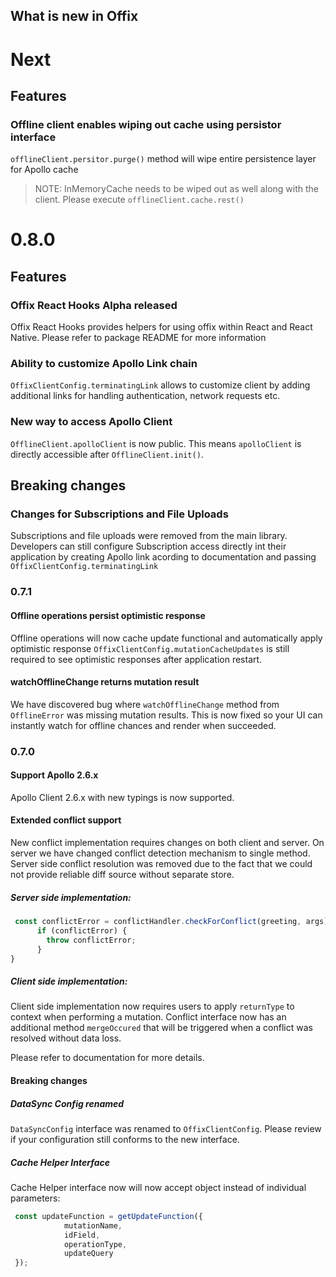 ## What is new in Offix

# Next

## Features

### Offline client enables wiping out cache using persistor interface

`offlineClient.persitor.purge()` method will wipe entire persistence layer for Apollo cache

> NOTE: InMemoryCache needs to be wiped out as well along with the client. Please execute `offlineClient.cache.rest()`

# 0.8.0 

## Features

### Offix React Hooks Alpha released

Offix React Hooks provides helpers for using offix within React and React Native.
Please refer to package README for more information

### Ability to customize Apollo Link chain

`OffixClientConfig.terminatingLink` allows to customize client by adding additional links 
for handling authentication, network requests etc.

### New way to access Apollo Client

`OfflineClient.apolloClient` is now public. This means `apolloClient` is directly accessible after `OfflineClient.init()`.

## Breaking changes

### Changes for Subscriptions and File Uploads 

Subscriptions and file uploads were removed from the main library.
Developers can still configure Subscription access directly int their application by 
creating Apollo link acording to documentation and passing `OffixClientConfig.terminatingLink`
 
### 0.7.1

#### Offline operations persist optimistic response

Offline operations will now cache update functional and automatically apply optimistic response
`OffixClientConfig.mutationCacheUpdates` is still required to see optimistic responses after application restart.

#### watchOfflineChange returns mutation result  

We have discovered bug where `watchOfflineChange` method from `OfflineError` was missing mutation results.
This is now fixed so your UI can instantly watch for offline chances and render when succeeded.

### 0.7.0 

#### Support Apollo 2.6.x

Apollo Client 2.6.x with new typings is now supported.

#### Extended conflict support

New conflict implementation requires changes on both client and server.
On server we have changed conflict detection mechanism to single method.
Server side conflict resolution was removed due to the fact that we could not provide
reliable diff source without separate store. 

##### Server side implementation:

```javascript
 const conflictError = conflictHandler.checkForConflict(greeting, args);
      if (conflictError) {
        throw conflictError;
      }
}
```

##### Client side implementation:

Client side implementation now requires users to apply `returnType` to context when performing a mutation.
Conflict interface now has an additional method `mergeOccured` that will be triggered when a conflict was  resolved without data loss.

Please refer to documentation for more details.

#### Breaking changes

##### DataSync Config renamed 
`DataSyncConfig` interface was renamed to `OffixClientConfig`.
Please review if your configuration still conforms to the new interface.

##### Cache Helper Interface 

Cache Helper interface now will now accept object instead of individual parameters:

```javascript
 const updateFunction = getUpdateFunction({
            mutationName,
            idField,
            operationType,
            updateQuery
 });
```

